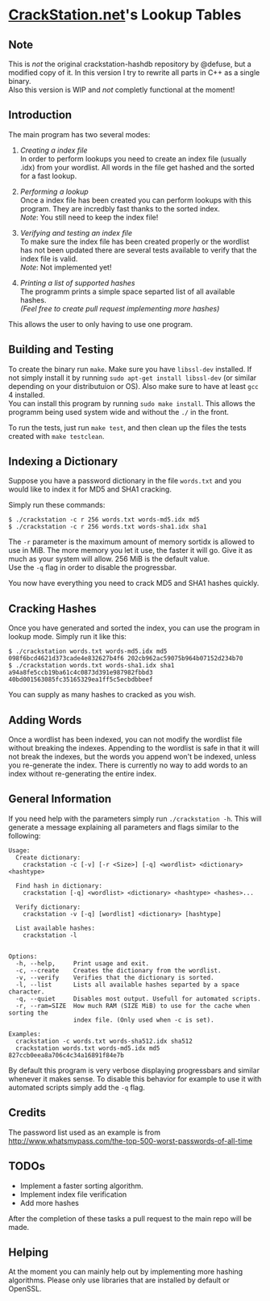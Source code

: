 [CrackStation.net](http://crackstation.net/)'s Lookup Tables
============================================================

Note
----
This is *not* the original crackstation-hashdb repository by @defuse, but a
modified copy of it. In this version I try to rewrite all parts in C++ as a
single binary.  
Also this version is WIP and *not* completly functional at the moment!

Introduction
------------

The main program has two several modes:

1. *Creating a index file*  
   In order to perform lookups you need to create an index file (usually .idx)
   from your wordlist. All words in the file get hashed and the sorted for a
   fast lookup.

2. *Performing a lookup*  
   Once a index file has been created you can perform lookups with this program.
   They are incredbly fast thanks to the sorted index.  
   *Note*: You still need to keep the index file!

3. *Verifying and testing an index file*  
   To make sure the index file has been created properly or the wordlist has not
   been updated there are several tests available to verify that the index file
   is valid.  
   *Note*: Not implemented yet!

4. *Printing a list of supported hashes*  
   The programm prints a simple space separted list of all available hashes.  
   *(Feel free to create pull request implementing more hashes)*

This allows the user to only having to use one program.

Building and Testing
--------------------

To create the binary run `make`. Make sure you have `libssl-dev` installed. If
not simply install it by running `sudo apt-get install libssl-dev` (or similar
depending on your distributuion or OS). Also make sure to have at least `gcc` 4
installed.  
You can install this program by running `sudo make install`. This allows the
programm being used system wide and without the `./` in the front.

To run the tests, just run `make test`, and then clean up the files the tests
created with `make testclean`.

Indexing a Dictionary
---------------------

Suppose you have a password dictionary in the file `words.txt` and you would
like to index it for MD5 and SHA1 cracking.

Simply run these commands:

    $ ./crackstation -c r 256 words.txt words-md5.idx md5
    $ ./crackstation -c r 256 words.txt words-sha1.idx sha1

The `-r` parameter is the maximum amount of memory sortidx is allowed to use in
MiB. The more memory you let it use, the faster it will go. Give it as much as
your system will allow. 256 MiB is the default value.  
Use the `-q` flag in order to disable the progressbar.

You now have everything you need to crack MD5 and SHA1 hashes quickly.

Cracking Hashes
---------------

Once you have generated and sorted the index, you can use the program in lookup
mode. Simply run it like this:

    $ ./crackstation words.txt words-md5.idx md5 098f6bcd4621d373cade4e832627b4f6 202cb962ac59075b964b07152d234b70
    $ ./crackstation words.txt words-sha1.idx sha1 a94a8fe5ccb19ba61c4c0873d391e987982fbbd3 40bd001563085fc35165329ea1ff5c5ecbdbbeef
    
You can supply as many hashes to cracked as you wish.

Adding Words
------------

Once a wordlist has been indexed, you can not modify the wordlist file without
breaking the indexes. Appending to the wordlist is safe in that it will not
break the indexes, but the words you append won't be indexed, unless you
re-generate the index. There is currently no way to add words to an index
without re-generating the entire index.

General Information
-------------------

If you need help with the parameters simply run `./crackstation -h`. This will
generate a message explaining all parameters and flags similar to the following:

    Usage:
      Create dictionary:
        crackstation -c [-v] [-r <Size>] [-q] <wordlist> <dictionary> <hashtype>
    
      Find hash in dictionary:
        crackstation [-q] <wordlist> <dictionary> <hashtype> <hashes>...
    
      Verify dictionary:
        crackstation -v [-q] [wordlist] <dictionary> [hashtype]
    
      List available hashes:
        crackstation -l
    
    
    Options:
      -h, --help,     Print usage and exit.
      -c, --create    Creates the dictionary from the wordlist.
      -v, --verify    Verifies that the dictionary is sorted.
      -l, --list      Lists all available hashes separted by a space character.
      -q, --quiet     Disables most output. Usefull for automated scripts.
      -r, --ram=SIZE  How much RAM (SIZE MiB) to use for the cache when sorting the
                      index file. (Only used when -c is set).
    
    Examples:
      crackstation -c words.txt words-sha512.idx sha512
      crackstation words.txt words-md5.idx md5 827ccb0eea8a706c4c34a16891f84e7b

By default this program is very verbose displaying progressbars and similar
whenever it makes sense. To disable this behavior for example to use it with
automated scripts simply add the `-q` flag.

Credits
-------

The password list used as an example is from
http://www.whatsmypass.com/the-top-500-worst-passwords-of-all-time

TODOs
-----

* Implement a faster sorting algorithm.
* Implement index file verification
* Add more hashes

After the completion of these tasks a pull request to the main repo will be
made.

Helping
-------

At the moment you can mainly help out by implementing more hashing algorithms.
Please only use libraries that are installed by default or OpenSSL.

